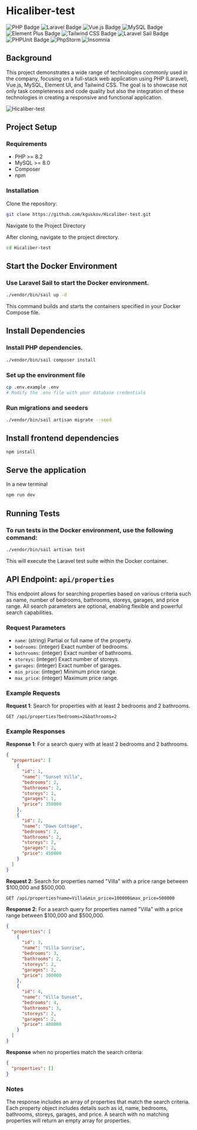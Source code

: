# Hicaliber-test

![PHP Badge](https://img.shields.io/badge/PHP-8.2-777BB4.svg?style=for-the-badge&logo=php)
![Laravel Badge](https://img.shields.io/badge/Laravel-v10-FF2D20.svg?style=for-the-badge&logo=laravel)
![Vue.js Badge](https://img.shields.io/badge/Vue.js-3.x-4FC08D.svg?style=for-the-badge&logo=vue.js)
![MySQL Badge](https://img.shields.io/badge/MySQL-8.0-4479A1.svg?style=for-the-badge&logo=mysql)
![Element Plus Badge](https://img.shields.io/badge/Element_Plus-3.x-409EFF.svg?style=for-the-badge&logo=element)
![Tailwind CSS Badge](https://img.shields.io/badge/Tailwind_CSS-v3-06B6D4.svg?style=for-the-badge&logo=tailwind-css)
![Laravel Sail Badge](https://img.shields.io/badge/Laravel_Sail-Docker-blue.svg?style=for-the-badge)
![PHPUnit Badge](https://img.shields.io/badge/PHPUnit-3A428B.svg?style=for-the-badge&logo=phpunit)
![PhpStorm](https://img.shields.io/badge/PhpStorm-IDE-000000.svg?style=for-the-badge&logo=phpstorm&logoColor=white)
![Insomnia](https://img.shields.io/badge/Insomnia-REST%20Client-5849BE.svg?style=for-the-badge&logo=Insomnia&logoColor=white)

## Background

This project demonstrates a wide range of technologies commonly used in the company, focusing on a full-stack web application using PHP (Laravel), Vue.js, MySQL, Element UI, and Tailwind CSS. The goal is to showcase not only task completeness and code quality but also the integration of these technologies in creating a responsive and functional application.

![Hicaliber-test](https://i.postimg.cc/Znpxs92x/temp-Image-Dc-RSYR.avif)

## Project Setup

### Requirements

- PHP >= 8.2
- MySQL >= 8.0
- Composer
- npm

### Installation

Clone the repository:

```bash
git clone https://github.com/kguskov/Hicaliber-test.git
```

Navigate to the Project Directory

After cloning, navigate to the project directory.

```bash
cd Hicaliber-test
```

## Start the Docker Environment

### Use Laravel Sail to start the Docker environment.

```bash
./vendor/bin/sail up -d
```

This command builds and starts the containers specified in your Docker Compose file.

## Install Dependencies

### Install PHP dependencies.

```bash
./vendor/bin/sail composer install
```

### Set up the environment file
```bash
cp .env.example .env
# Modify the .env file with your database credentials
```

### Run migrations and seeders

```bash
./vendor/bin/sail artisan migrate --seed
```

## Install frontend dependencies
```bash
npm install
```
## Serve the application
In a new terminal
```bash
npm run dev
```

## Running Tests

### To run tests in the Docker environment, use the following command:

```bash
./vendor/bin/sail artisan test
```
This will execute the Laravel test suite within the Docker container.

## API Endpoint: `api/properties`

This endpoint allows for searching properties based on various criteria such as name, number of bedrooms, bathrooms, storeys, garages, and price range. All search parameters are optional, enabling flexible and powerful search capabilities.

### Request Parameters

- `name`: (string) Partial or full name of the property.
- `bedrooms`: (integer) Exact number of bedrooms.
- `bathrooms`: (integer) Exact number of bathrooms.
- `storeys`: (integer) Exact number of storeys.
- `garages`: (integer) Exact number of garages.
- `min_price`: (integer) Minimum price range.
- `max_price`: (integer) Maximum price range.

### Example Requests

**Request 1**: Search for properties with at least 2 bedrooms and 2 bathrooms.

```http
GET /api/properties?bedrooms=2&bathrooms=2
```

### Example Responses
**Response 1**: For a search query with at least 2 bedrooms and 2 bathrooms.

```json
{
  "properties": [
    {
      "id": 1,
      "name": "Sunset Villa",
      "bedrooms": 2,
      "bathrooms": 2,
      "storeys": 1,
      "garages": 1,
      "price": 350000
    },
    {
      "id": 2,
      "name": "Dawn Cottage",
      "bedrooms": 2,
      "bathrooms": 2,
      "storeys": 2,
      "garages": 2,
      "price": 450000
    }
  ]
}
```
**Request 2**: Search for properties named "Villa" with a price range between $100,000 and $500,000.
```http
GET /api/properties?name=Villa&min_price=100000&max_price=500000
```

**Response 2**: For a search query for properties named "Villa" with a price range between $100,000 and $500,000.
```json
{
  "properties": [
    {
      "id": 3,
      "name": "Villa Sunrise",
      "bedrooms": 3,
      "bathrooms": 2,
      "storeys": 2,
      "garages": 2,
      "price": 300000
    },
    {
      "id": 4,
      "name": "Villa Sunset",
      "bedrooms": 4,
      "bathrooms": 3,
      "storeys": 2,
      "garages": 2,
      "price": 400000
    }
  ]
}
```
**Response** when no properties match the search criteria:
```json
{
  "properties": []
}
```

### Notes
The response includes an array of properties that match the search criteria. Each property object includes details such as id, name, bedrooms, bathrooms, storeys, garages, and price.
A search with no matching properties will return an empty array for properties.
